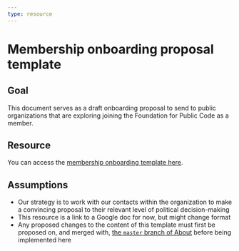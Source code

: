 ```yaml
---
type: resource
---
```


# Membership onboarding proposal template

## Goal

This document serves as a draft onboarding proposal to send to public organizations that are exploring joining the Foundation for Public Code as a member.

## Resource

You can access the [membership onboarding template here](https://docs.google.com/document/d/1G-pOyoMvHCjSzMt8YiI6dj7tmP4v9Mbd9sthTyM9pCA/).

## Assumptions

* Our strategy is to work with our contacts within the organization to make a convincing proposal to their relevant level of political decision-making
* This resource is a link to a Google doc for now, but might change format
* Any proposed changes to the content of this template must first be proposed on, and merged with, [the `master` branch of About](https://github.com/publiccodenet/about/tree/master) before being implemented here
